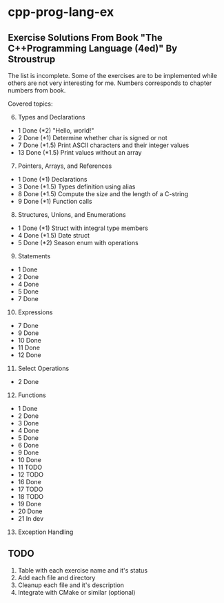 # cpp-prog-lang-ex
## Exercise Solutions From Book "The C++Programming Language (4ed)" By Stroustrup

The list is incomplete. Some of the exercises are to be implemented while others are not very interesting for me.
Numbers corresponds to chapter numbers from book.

Covered topics:

6. Types and Declarations
* 1 Done (\*2) "Hello, world!"
* 2 Done (\*1) Determine whether char is signed or not
* 7 Done (\*1.5) Print ASCII characters and their integer values
* 13 Done (\*1.5) Print values without an array
7. Pointers, Arrays, and References
* 1 Done (\*1) Declarations
* 3 Done (\*1.5) Types definition using alias
* 8 Done (\*1.5) Compute the size and the length of a C-string
* 9 Done (\*1) Function calls
8. Structures, Unions, and Enumerations
* 1 Done (\*1) Struct with integral type members
* 4 Done (\*1.5) Date struct
* 5 Done (\*2) Season enum with operations
9. Statements
* 1 Done
* 2 Done
* 4 Done
* 5 Done
* 7 Done
10. Expressions
* 7 Done
* 9 Done
* 10 Done
* 11 Done
* 12 Done
11. Select Operations
* 2 Done
12. Functions
* 1 Done
* 2 Done
* 3 Done
* 4 Done
* 5 Done
* 6 Done
* 9 Done
* 10 Done
* 11 TODO
* 12 TODO
* 16 Done
* 17 TODO
* 18 TODO
* 19 Done
* 20 Done
* 21 In dev
13. Exception Handling

## TODO
1. Table with each exercise name and it's status
1. Add each file and directory
1. Cleanup each file and it's description
1. Integrate with CMake or similar (optional)
